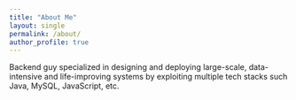 ```yaml
---
title: "About Me"
layout: single
permalink: /about/
author_profile: true
---
```


Backend guy specialized in designing and deploying large-scale, data-intensive and life-improving systems by exploiting multiple tech stacks such Java, MySQL, JavaScript, etc. 